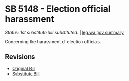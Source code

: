 # SB 5148 - Election official harassment
*Status: 1st substitute bill substituted.* | [leg.wa.gov summary](https://app.leg.wa.gov/billsummary?BillNumber=5148&Year=2021)

Concerning the harassment of election officials.

## Revisions
* [Original Bill](1/)
* [Substitute Bill](S/)